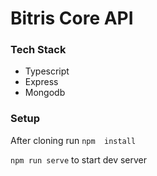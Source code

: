 # Bitris Core API

### Tech Stack
* Typescript
* Express
* Mongodb


### Setup

After cloning run `npm  install`

`npm run serve` to start dev server
